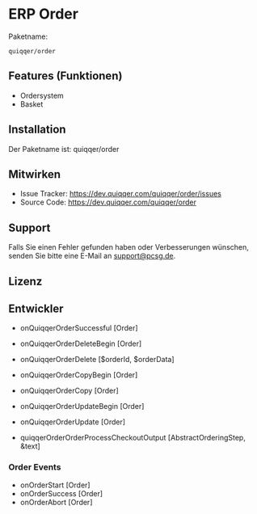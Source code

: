 ERP Order
========



Paketname:

    quiqqer/order


Features (Funktionen)
--------

- Ordersystem
- Basket


Installation
------------

Der Paketname ist: quiqqer/order


Mitwirken
----------

- Issue Tracker: https://dev.quiqqer.com/quiqqer/order/issues
- Source Code: https://dev.quiqqer.com/quiqqer/order


Support
-------

Falls Sie einen Fehler gefunden haben oder Verbesserungen wünschen,
senden Sie bitte eine E-Mail an support@pcsg.de.


Lizenz
-------


Entwickler
--------

- onQuiqqerOrderSuccessful [Order]

- onQuiqqerOrderDeleteBegin [Order]
- onQuiqqerOrderDelete [$orderId, $orderData]

- onQuiqqerOrderCopyBegin [Order]
- onQuiqqerOrderCopy [Order]

- onQuiqqerOrderUpdateBegin [Order]
- onQuiqqerOrderUpdate [Order]

- quiqqerOrderOrderProcessCheckoutOutput [AbstractOrderingStep, &text]

### Order Events

- onOrderStart [Order]
- onOrderSuccess [Order]
- onOrderAbort [Order]